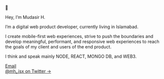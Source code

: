 👾 

Hey, I’m Mudasir H.

I’m a digital web product developer, currently living in Islamabad.

I create mobile-first web experiences, strive to push the boundaries and develop meaningful, performant, and responsive web experiences to reach the goals of my client and users of the end product.

I think and speak mainly NODE, REACT, MONGO DB, and WEB3.

[Email](mailto:mudasir.ee@gmail.com) <br />
[@mh_jsx on Twitter &rarr;](https://twitter.com/mh_jsx)
